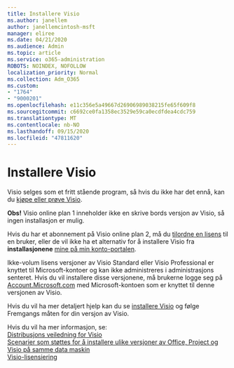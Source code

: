 ```yaml
---
title: Installere Visio
ms.author: janellem
author: janellemcintosh-msft
manager: eliree
ms.date: 04/21/2020
ms.audience: Admin
ms.topic: article
ms.service: o365-administration
ROBOTS: NOINDEX, NOFOLLOW
localization_priority: Normal
ms.collection: Adm_O365
ms.custom:
- "1764"
- "9000201"
ms.openlocfilehash: e11c356e5a49667d26906989038215fe65f609f8
ms.sourcegitcommit: c6692ce0fa1358ec3529e59ca0ecdfdea4cdc759
ms.translationtype: MT
ms.contentlocale: nb-NO
ms.lasthandoff: 09/15/2020
ms.locfileid: "47811620"
---
```

# <a name="install-visio"></a>Installere Visio

Visio selges som et fritt stående program, så hvis du ikke har det ennå, kan du [kjøpe eller prøve Visio](https://products.office.com/visio). 

**Obs!** Visio online plan 1 inneholder ikke en skrive bords versjon av Visio, så ingen installasjon er mulig.

Hvis du har et abonnement på Visio online plan 2, må du [tilordne en lisens](https://docs.microsoft.com/microsoft-365/admin/add-users/add-users) til en bruker, eller de vil ikke ha et alternativ for å installere Visio fra **installasjonene** [mine på min konto-portalen](https://portal.office.com/account#installs). 

Ikke-volum lisens versjoner av Visio Standard eller Visio Professional er knyttet til Microsoft-kontoer og kan ikke administreres i administrasjons senteret. Hvis du vil installere disse versjonene, må brukerne logge seg på [Account.Microsoft.com](https://account.microsoft.com) med Microsoft-kontoen som er knyttet til denne versjonen av Visio.

Hvis du vil ha mer detaljert hjelp kan du se [installere Visio](https://support.office.com/article/f98f21e3-aa02-4827-9167-ddab5b025710?wt.mc_id=OfficeAdm_ClientDIA_Alchemy1764) og følge Fremgangs måten for din versjon av Visio.

Hvis du vil ha mer informasjon, se:<br>
[Distribusjons veiledning for Visio](https://docs.microsoft.com/deployoffice/deployment-guide-for-visio)<br>
[Scenarier som støttes for å installere ulike versjoner av Office, Project og Visio på samme data maskin](https://docs.microsoft.com/deployoffice/install-different-office-visio-and-project-versions-on-the-same-computer)<br>
[Visio-lisensiering](https://products.office.com/visio/microsoft-visio-volume-licensing-visio-for-multiple-users)